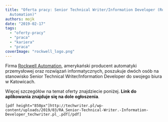 ```yaml
---
title: "Oferta pracy: Senior Technical Writer/Information Developer (Rockwell
  Automation)"
authors: mojk
date: "2019-02-17"
tags:
  - "oferty-pracy"
  - "praca"
  - "kariera"
  - "praca"
coverImage: "rockwell_logo.png"
---
```


Firma
[Rockwell Automation](https://www.rockwellautomation.com/pl_PL/overview.page),
amerykański producent automatyki przemysłowej oraz rozwiązań informatycznych,
poszukuje dwóch osób na stanowisko Senior Technical Writer/Information Developer
do swojego biura w Katowicach.

<!--truncate-->

Więcej szczegółów na temat oferty znajdziecie poniżej. **Link do aplikowania
znajduje się na dole ogłoszenia**.

```
[pdf height="850px"]http://techwriter.pl/wp-content/uploads/2019/03/RA_Senior-Technical-Writer.-Information-Developer_techwriter.pl_.pdf[/pdf]
```
